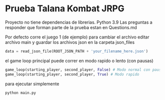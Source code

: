 # Prueba Talana Kombat JRPG
Proyecto no tiene dependencias de librerias. Python 3.9
Las preguntas a responder que forman parte de la prueba estan en Questions.md

Por defecto corre el juego 1 (de ejemplo) para cambiar el archivo editar archivo main
y guardar los archivos json en la carpeta json_files


```python 
data = read_json_file(ROOT_JSON_PATH + 'your_filename_here.json')
```

el game loop principal puede correr en modo rapido o lento (con pausas)

```python 
game_loop(starting_player, second_player, False) # Modo normal con pausas
game_loop(starting_player, second_player, True) # Modo rapido
```

para ejecutar simplemente

```sh
python main.py
```